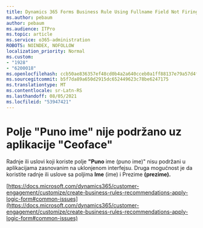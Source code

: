 ```yaml
---
title: Dynamics 365 Forms Business Rule Using Fullname Field Not Firing
ms.author: pebaum
author: pebaum
ms.audience: ITPro
ms.topic: article
ms.service: o365-administration
ROBOTS: NOINDEX, NOFOLLOW
localization_priority: Normal
ms.custom:
- "1928"
- "6200018"
ms.openlocfilehash: ccb50ae836357ef48cd0b4a2a640cceb0a1ff88137e79a57d4fcd9027994ce45
ms.sourcegitcommit: b5f7da89a650d2915dc652449623c78be6247175
ms.translationtype: MT
ms.contentlocale: sr-Latn-RS
ms.lasthandoff: 08/05/2021
ms.locfileid: "53947421"
---
```

# <a name="full-name-field-not-supported-with-unified-inteface-apps"></a>Polje "Puno ime" nije podržano uz aplikacije "Ceoface"

Radnje ili uslovi koji koriste polje **"Puno** ime (puno ime)" nisu podržani u aplikacijama zasnovanim na uklonjenom interfejsu. Druga mogućnost je da koristite radnje ili uslove sa poljima **Ime** (ime) i Prezime **(prezime).**

[https://docs.microsoft.com/dynamics365/customer-engagement/customize/create-business-rules-recommendations-apply-logic-form#common-issues](https://docs.microsoft.com/dynamics365/customer-engagement/customize/create-business-rules-recommendations-apply-logic-form#common-issues)
